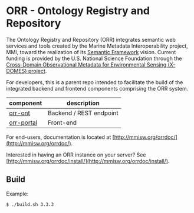 # ORR - Ontology Registry and Repository

The Ontology Registry and Repository (ORR) integrates semantic web services and tools
created by the Marine Metadata Interoperability project, MMI, toward the realization
of its [Semantic Framework](http://marinemetadata.org/semanticframework) vision.
Current funding is provided by the U.S. National Science Foundation through the
[Cross-Domain Observational Metadata for Environmental Sensing (X-DOMES) project](
https://www.earthcube.org/group/x-domes).


For developers, this is a parent repo intended to facilitate the build 
of the integrated backend and frontend components comprising the ORR system.

| component | description |
|-----------|-------------|
| [orr-ont](https://github.com/mmisw/orr-ont)       | Backend / REST endpoint |
| [orr-portal](https://github.com/mmisw/orr-portal) | Front-end |

For end-users, documentation is located at 
[http://mmisw.org/orrdoc/](http://mmisw.org/orrdoc/).

Interested in having an ORR instance on your server? See 
[http://mmisw.org/orrdoc/install/](http://mmisw.org/orrdoc/install/).


## Build 

Example:

```
$ ./build.sh 3.3.3
```
